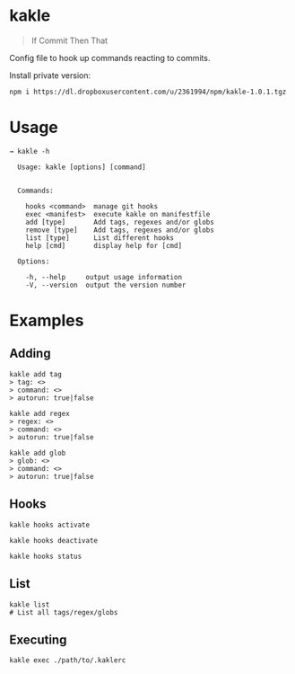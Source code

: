 # kakle

> If Commit Then That

Config file to hook up commands reacting to commits.

Install private version:

```shell
npm i https://dl.dropboxusercontent.com/u/2361994/npm/kakle-1.0.1.tgz
```

# Usage

```
⇝ kakle -h

  Usage: kakle [options] [command]


  Commands:

    hooks <command>  manage git hooks
    exec <manifest>  execute kakle on manifestfile
    add [type]       Add tags, regexes and/or globs
    remove [type]    Add tags, regexes and/or globs
    list [type]      List different hooks
    help [cmd]       display help for [cmd]

  Options:

    -h, --help     output usage information
    -V, --version  output the version number
```

# Examples

## Adding

```shell
kakle add tag
> tag: <>
> command: <>
> autorun: true|false
```

```shell
kakle add regex
> regex: <>
> command: <>
> autorun: true|false
```

```shell
kakle add glob
> glob: <>
> command: <>
> autorun: true|false
```

## Hooks

```shell
kakle hooks activate
```

```shell
kakle hooks deactivate
```

```shell
kakle hooks status
```

## List

```shell
kakle list
# List all tags/regex/globs
```


## Executing

```shell
kakle exec ./path/to/.kaklerc
```
